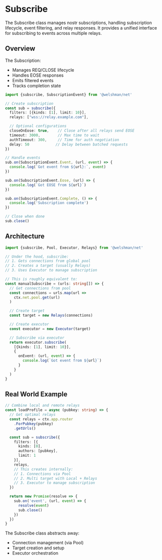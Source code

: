 # Subscribe

The Subscribe class manages nostr subscriptions, handling subscription lifecycle, event filtering, and relay responses. It provides a unified interface for subscribing to events across multiple relays.

## Overview

The Subscription:
- Manages REQ/CLOSE lifecycle
- Handles EOSE responses
- Emits filtered events
- Tracks completion state

```typescript
import {subscribe, SubscriptionEvent} from '@welshman/net'

// Create subscription
const sub = subscribe({
  filters: [{kinds: [1], limit: 10}],
  relays: ["wss://relay.example.com"],

  // Optional configurations
  closeOnEose: true,    // Close after all relays send EOSE
  timeout: 3000,        // Max time to wait
  authTimeout: 300,     // Time for auth negotiation
  delay: 50            // Delay between batched requests
})

// Handle events
sub.on(SubscriptionEvent.Event, (url, event) => {
  console.log(`Got event from ${url}:`, event)
})

sub.on(SubscriptionEvent.Eose, (url) => {
  console.log(`Got EOSE from ${url}`)
})

sub.on(SubscriptionEvent.Complete, () => {
  console.log('Subscription complete')
})

// Close when done
sub.close()
```

## Architecture

```typescript
import {subscribe, Pool, Executor, Relays} from '@welshman/net'

// Under the hood, subscribe:
// 1. Gets connections from global pool
// 2. Creates a target (usually Relays)
// 3. Uses Executor to manage subscription

// This is roughly equivalent to:
const manualSubscribe = (urls: string[]) => {
  // Get connections from pool
  const connections = urls.map(url =>
    ctx.net.pool.get(url)
  )

  // Create target
  const target = new Relays(connections)

  // Create executor
  const executor = new Executor(target)

  // Subscribe via executor
  return executor.subscribe(
    [{kinds: [1], limit: 10}],
    {
      onEvent: (url, event) => {
        console.log(`Got event from ${url}`)
      }
    }
  )
}
```

## Real World Example

```typescript
// Combine local and remote relays
const loadProfile = async (pubkey: string) => {
  // Get optimal relays
  const relays = ctx.app.router
    .ForPubkey(pubkey)
    .getUrls()

  const sub = subscribe({
    filters: [{
      kinds: [0],
      authors: [pubkey],
      limit: 1
    }],
    relays,
    // This creates internally:
    // 1. Connections via Pool
    // 2. Multi target with Local + Relays
    // 3. Executor to manage subscription
  })

  return new Promise(resolve => {
    sub.on('event', (url, event) => {
      resolve(event)
      sub.close()
    })
  })
}
```

The Subscribe class abstracts away:
- Connection management (via Pool)
- Target creation and setup
- Executor orchestration

